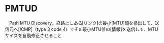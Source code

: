 # PMTUD
　Path MTU Discovery。経路上にある[リンク]の最小[MTU]値を検出して、送信元へ[ICMP]（type 3 code 4）でその最小MTU値の[情報]を送信して、MTUサイズを自動修正させること
